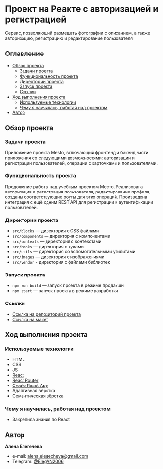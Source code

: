 # Проект на Реакте с авторизацией и регистрацией
Сервис, позволяющий размещать фотографии с описанием, а также авторизацию, регистрацию и редактирование пользователя

## Оглавление

- [Обзор проекта](#обзор-проекта)
  - [Задачи проекта](#задачи-проекта)
  - [Функциональность проекта](#функциональность-проекта)
  - [Директории проекта](#директории-проекта)
  - [Запуск проекта](#запуск-проекта)
  - [Ссылки](#ссылки)
- [Ход выполнения проекта](#ход-выполнения-проекта)
  - [Используемые технологии](#используемые-технологии)
  - [Чему я научилась, работая над проектом](#чему-я-научилась-работая-над-проектом)
- [Автор](#автор)

## Обзор проекта

### Задачи проекта

Приложение проекта Mesto, включающий фронтенд и бэкенд части приложения со следующими возможностями: авторизации и регистрации пользователей, операции с карточками и пользователями.

### Функциональность проекта

Продожение работы над учебным проектом Место. Реализована авторизация и регистрация пользователя, редактирование профиля, созданы соответствующие роуты для этих операций. Произведена интеграция с ещё одним REST API для регистрации и аутентификации пользователей. 

### Директории проекта

- `src/blocks` — директория с CSS файлами
- `src/components` — директория с компонентами
- `src/contexts` — директория с контекстами
- `src/hooks` — директория с хуками
- `src/utils` — директория со вспомогательными утилитами
- `src/images` — директория с изображениями
- `src/vendor` - директория с файлами библиотек

### Запуск проекта

- `npm run build` — запуск проекта в режиме продакшн
- `npm start` — запуск проекта в режиме разработки

### Ссылки

- [Ссылка на репозиторий проекта](https://github.com/AlenaElegecheva/react-mesto-auth)
- [Ссылка на макет](https://www.figma.com/file/5djw4rljkb1D8K0Mh1GWbD/JavaScript.-Sprint-9-(Copy)?type=design&node-id=0-1&mode=design&t=Ht4AoO50UzUb7MNC-0)

## Ход выполнения проекта

### Используемые технологии

- HTML
- CSS
- JS
- [React](https://react.dev/)
- [React Router](https://reactrouter.com/en/main)
- [Create React App](https://create-react-app.dev)
- Адаптивная вёрстка
- Семантическая вёрстка

### Чему я научилась, работая над проектом

- Закрепила знания по React

## Автор

**Алена Елегечева**

- e-mail: [alena.elegecheva@gmail.com](mailto:alena.elegecheva@gmail.com)
- Telegram: [@ElegAN2006](https://t.me/ElegAN2006)
